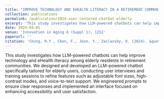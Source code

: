 ```yaml
---
title: "IMPROVE TECHNOLOGY AND EHEALTH LITERACY IN A RETIREMENT COMMUNITY VIA THE USE OF LLM-POWERED CHATBOT"
collection: publications
permalink: /publication/2024-user-centered-chatbot-elderly
excerpt: 'This study investigates how LLM-powered chatbots can help improve technology and eHealth literacy among elderly residents in retirement communities.'
date: 2024-04-01
venue: 'Innovation in Aging 8 (Suppl 1), 1252'
paperurl: ''
citation: 'Chung, R.Y., Chen, F., Jeon, Y., Zaslavsky, O. (2024). &quot;IMPROVE TECHNOLOGY AND EHEALTH LITERACY IN A RETIREMENT COMMUNITY VIA THE USE OF LLM-POWERED CHATBOT.&quot; <i>Innovation in Aging 8 (Suppl 1)</i>, 1252.'
---
```


This study investigates how LLM-powered chatbots can help improve technology and eHealth literacy among elderly residents in retirement communities. We designed and developed an LLM-powered chatbot specifically tailored for elderly users, conducting user interviews and training sessions to refine features such as adjustable font sizes, high-contrast modes, and voice-to-text support. We engineered prompts to ensure clear responses and implemented an interface focused on enhancing accessibility and user satisfaction.
